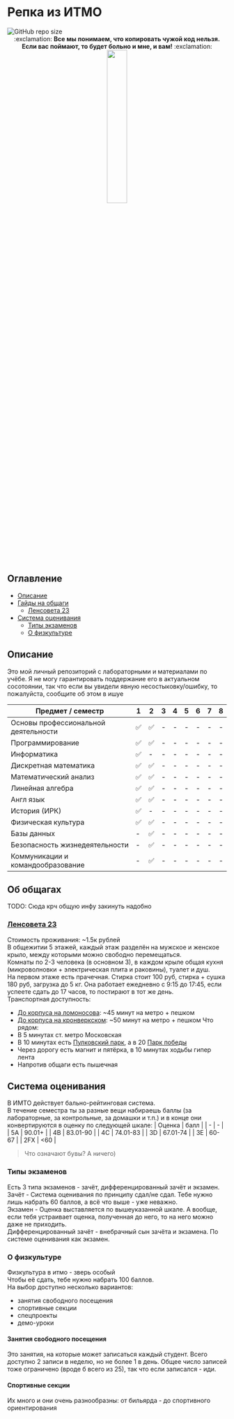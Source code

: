 # Репка из ИТМО
<img alt="GitHub repo size" src="https://img.shields.io/github/repo-size/NF-coder/ITMO_repo">

<div align="center">
:exclamation: <b>Все мы понимаем, что копировать чужой код нельзя. Если вас поймают, то будет больно и мне, и вам!</b> :exclamation:
  <br/>
  <img src="https://github.com/user-attachments/assets/c53b3298-b601-4eed-a284-8e42edee6642" width="30%" align="center"/>
</div>

## Оглавление
- [Описание](#описание)
- [Гайды на общаги](#об-общагах)
  - [Ленсовета 23](#ленсовета-23)
- [Система оценивания](#система-оценивания)
  - [Типы экзаменов](#типы-экзаменов)
  - [О физкультуре](#о-физкультуре)
    
## Oписание
Это мой личный репозиторий с лабораторными и материалами по учёбе. Я не могу гарантировать поддержание его в актуальном сосотоянии, так что если вы увидели явную несостыковку/ошибку, то пожалуйста, сообщите об этом в ишуе

| Предмет / семестр | 1 | 2 | 3 | 4 | 5 | 6 | 7 | 8 |
| ----------------- | - | - | - | - | - | - | - | - |
| Основы профессиональной деятельности | :white_check_mark: | :white_check_mark: | - | - | - | - | - | - |
| Программирование | :white_check_mark: | :white_check_mark: | - | - | - | - | - | - |
| Информатика | :white_check_mark: | - | - | - | - | - | - | - |
| Дискретная математика | :white_check_mark: | :white_check_mark: | - | - | - | - | - | - |
| Математический анализ | :white_check_mark: | :white_check_mark: | - | - | - | - | - | - |
| Линейная алгебра | :white_check_mark: | :white_check_mark: | - | - | - | - | - | - |
| Англ язык | :white_check_mark: | :white_check_mark: | - | - | - | - | - | - |
| История (ИРК) | :white_check_mark: | - | - | - | - | - | - | - |
| Физическая культура | :white_check_mark: | :white_check_mark: | - | - | - | - | - | - |
| Базы данных | - | :white_check_mark: | - | - | - | - | - | - |
| Безопасность жизнедеятельности | - | :white_check_mark: | - | - | - | - | - | - |
| Коммуникации и командообразование | - | :white_check_mark: | - | - | - | - | - | - |

## Об общагах
TODO: Сюда крч общую инфу закинуть надобно
### [Ленсовета 23](https://student.itmo.ru/ru/campus2/)
Стоимость проживания: ~1.5к рублей\
В общежитии 5 этажей, каждый этаж разделён на мужское и женское крыло, между которыми можно свободно перемещаться.\
Комнаты по 2-3 человека (в основном 3), в каждом крыле общая кухня (микроволновки + электрическая плита и раковины), туалет и душ.\
На первом этаже есть прачечная. Стирка стоит 100 руб, стирка + сушка 180 руб, загрузка до 5 кг. Она работает ежедневно с 9:15 до 17:45, если успеете сдать до 17 часов, то постирают в тот же день.\
Транспортная доступность:
  - [До корпуса на ломоносова](https://yandex.ru/maps/-/CHXnzX95): ~45 минут на метро + пешком
  - [До корпуса на кронверкском](https://yandex.ru/maps/-/CHXrEJLF): ~50 минут на метро + пешком
Что рядом:
  - В 5 минутах ст. метро Московская
  - В 10 минутах есть [Пулковский парк](https://yandex.ru/maps/-/CHXrNN8Q), а в 20 [Парк победы](https://yandex.ru/maps/-/CHXrNL9A)
  - Через дорогу есть магнит и пятёрка, в 10 минутах ходьбы гипер лента
  - Напротив общаги есть пышечная

## Система оценивания
В ИМТО действует бально-рейтинговая система.\
В течение семестра ты за разные вещи набираешь баллы (за лабораторные, за контрольные, за домашки и т.п.) и в конце они конвертируются в оценку по следующей шкале:
| Оценка | балл |
| - | - |
| 5A | 90.01+ |
| 4B | 83.01-90 |
| 4C | 74.01-83 |
| 3D | 67.01-74 |
| 3E | 60-67 |
| 2FX | <60 |

> Что означают бувы? А ничего)

### Типы экзаменов
Есть 3 типа экзаменов - зачёт, дифференцированный зачёт и экзамен.\
Зачёт - Система оценивания по принципу сдал/не сдал. Тебе нужно лишь набрать 60 баллов, а всё что выше - уже неважно.\
Экзамен - Оценка выставляется по вышеуказанной шкале. А вообще, если тебя устраивает оценка, полученная до него, то на него можно даже не приходить.\
Дифференцированный зачёт - внебрачный сын зачёта и экзамена. По системе оценивания как экзамен.

### О физкультуре
Физкультура в итмо - зверь особый\
Чтобы её сдать, тебе нужно набрать 100 баллов.\
На выбор доступно несколько вариантов:
  - занятия свободного посещения
  - спортивные секции
  - спецпроекты
  - демо-уроки

#### Занятия свободного посещения
Это занятия, на которые может записаться каждый студент. Всего доступно 2 записи в неделю, но не более 1 в день.
Общее число записей тоже ограничено (вроде б всего из 25), так что если записался - иди.

#### Спортивные секции
Их много и они очень разнообразны: от бильярда - до спортивного ориентирования
